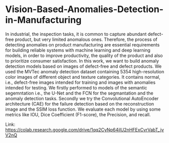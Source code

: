 # Vision-Based-Anomalies-Detection-in-Manufacturing

 In industrial, the inspection tasks, it is common to capture abundant defect-free product, but very limited anomalous ones. Therefore, the process of detecting anomalies on product manufacturing are essential requirements for building reliable systems with machine learning and deep learning models, in order to improve productivity, the quality of the product and also to prioritize consumer satisfaction. In this work, we want to build anomaly detection models based on images of defect-free and defect products. We used the MVTec anomaly detection dataset containing 5354 high-resolution color images of different object and texture categories. It contains normal, i.e., defect-free images intended for training and images with anomalies intended for testing. We firstly performed to models of the semantic segemntation i.e., the U-Net and the FCN for the segmantation and the anomaly detection tasks. Secondly we try the Convolutional AutoEncoder architecture (CAE) for the failure detection based on the reconstruction image and the SSIM loss function. We evaluate each model by using some metrics like IOU, Dice Coefficient (F1-score), the Precision, and recall.
 
 Link: https://colab.research.google.com/drive/1qq2CyNp64ilU2nHFExCvrVabT_jvV2nQ
